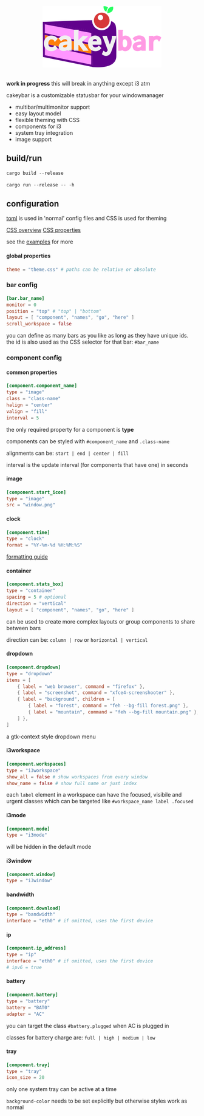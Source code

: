 <div align="center">
    <img src="misc/logo.svg.png" alt="cakeybar">
    <br>
</div>
<br>

**work in progress** this will break in anything except i3 atm

cakeybar is a customizable statusbar for your windowmanager

* multibar/multimonitor support
* easy layout model
* flexible theming with CSS
* components for i3
* system tray integration
* image support

## build/run

```rust
cargo build --release
```

```rust
cargo run --release -- -h
```

## configuration

[toml](https://github.com/toml-lang/toml) is used in 'normal' config files and CSS is used for theming

[CSS overview](https://developer.gnome.org/gtk3/stable/chap-css-overview.html) [CSS properties](https://developer.gnome.org/gtk3/stable/chap-css-properties.html)

see the [examples](examples) for more

#### global properties

```toml
theme = "theme.css" # paths can be relative or absolute
```

### bar config

```toml
[bar.bar_name]
monitor = 0
position = "top" # "top" | "bottom"
layout = [ "component", "names", "go", "here" ]
scroll_workspace = false
```

you can define as many bars as you like as long as they have unique ids. the id is also used as the CSS selector for that bar: `#bar_name`

### component config

#### common properties

```toml
[component.component_name]
type = "image"
class = "class-name"
halign = "center"
valign = "fill"
interval = 5
```

the only required property for a component is **type**

components can be styled with `#component_name` and `.class-name`

alignments can be: `start | end | center | fill`

interval is the update interval (for components that have one) in seconds

#### image

```toml
[component.start_icon]
type = "image"
src = "window.png"
```

#### clock

```toml
[component.time]
type = "clock"
format = "%Y-%m-%d %H:%M:%S"
```

[formatting guide](https://docs.rs/chrono/0.4.2/chrono/format/strftime/index.html)

#### container

```toml
[component.stats_box]
type = "container"
spacing = 5 # optional
direction = "vertical"
layout = [ "component", "names", "go", "here" ]
```

can be used to create more complex layouts or group components to share between bars

direction can be: `column | row` or `horizontal | vertical`


#### dropdown

```toml
[component.dropdown]
type = "dropdown"
items = [
    { label = "web browser", command = "firefox" },
    { label = "screenshot", command = "xfce4-screenshooter" },
    { label = "background", children = [
        { label = "forest", command = "feh --bg-fill forest.png" },
        { label = "mountain", command = "feh --bg-fill mountain.png" },
    ] },
]
```

a gtk-context style dropdown menu

#### i3workspace

```toml
[component.workspaces]
type = "i3workspace"
show_all = false # show workspaces from every window
show_name = false # show full name or just index
```

each `label` element in a workspace can have the focused, visibile and urgent classes which can be targeted like `#workspace_name label .focused`

#### i3mode

```toml
[component.mode]
type = "i3mode"
```

will be hidden in the default mode

#### i3window

```toml
[component.window]
type = "i3window"
```

#### bandwidth

```toml
[component.download]
type = "bandwidth"
interface = "eth0" # if omitted, uses the first device
```

#### ip

```toml
[component.ip_address]
type = "ip"
interface = "eth0" # if omitted, uses the first device
# ipv6 = true
```

#### battery

```toml
[component.battery]
type = "battery"
battery = "BAT0"
adapter = "AC"
```

you can target the class `#battery.plugged` when AC is plugged in

classes for battery charge are: `full | high | medium | low`

#### tray

```toml
[component.tray]
type = "tray"
icon_size = 20
```

only one system tray can be active at a time

`background-color` needs to be set explicitly but otherwise styles work as normal

